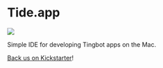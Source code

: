 # Tide.app

![](https://ksr-ugc.imgix.net/assets/004/795/589/5f86f0b07d25ed77630ab07bb22034fe_original.png?v=1446143010&w=680&fit=max&auto=format&lossless=true&s=d1e343beaff1c4d757695532089e3f33)

Simple IDE for developing Tingbot apps on the Mac.

[Back us on Kickstarter](https://www.kickstarter.com/projects/744235676/647977615)!
